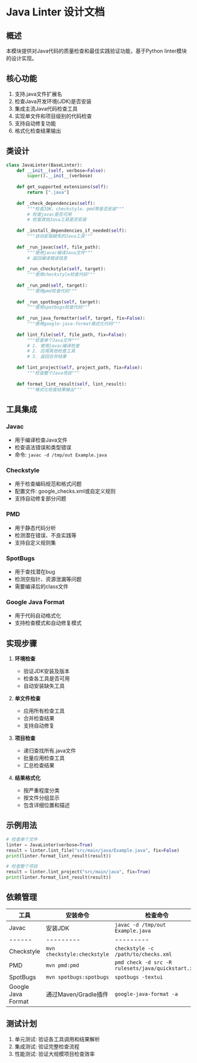 # Java Linter 设计文档

## 概述
本模块提供对Java代码的质量检查和最佳实践验证功能，基于Python linter模块的设计实现。

## 核心功能
1. 支持.java文件扩展名
2. 检查Java开发环境(JDK)是否安装
3. 集成主流Java代码检查工具
4. 实现单文件和项目级别的代码检查
5. 支持自动修复功能
6. 格式化检查结果输出

## 类设计

```python
class JavaLinter(BaseLinter):
    def __init__(self, verbose=False):
        super().__init__(verbose)
    
    def get_supported_extensions(self):
        return [".java"]
    
    def _check_dependencies(self):
        """检查JDK、checkstyle、pmd等是否安装"""
        # 检查javac是否可用
        # 检查其他Java工具是否安装
    
    def _install_dependencies_if_needed(self):
        """自动安装缺失的Java工具"""
    
    def _run_javac(self, file_path):
        """使用javac编译Java文件"""
        # 返回编译错误信息
    
    def _run_checkstyle(self, target):
        """使用checkstyle检查代码"""
    
    def _run_pmd(self, target):
        """使用pmd检查代码"""
    
    def _run_spotbugs(self, target):
        """使用spotbugs检查代码"""
    
    def _run_java_formatter(self, target, fix=False):
        """使用google-java-format格式化代码"""
    
    def lint_file(self, file_path, fix=False):
        """检查单个Java文件"""
        # 1. 使用javac编译检查
        # 2. 应用其他检查工具
        # 3. 返回合并结果
    
    def lint_project(self, project_path, fix=False):
        """检查整个Java项目"""
    
    def format_lint_result(self, lint_result):
        """格式化检查结果输出"""
```

## 工具集成

### Javac
- 用于编译检查Java文件
- 检查语法错误和类型错误
- 命令: `javac -d /tmp/out Example.java`

### Checkstyle
- 用于检查编码规范和格式问题
- 配置文件: google_checks.xml或自定义规则
- 支持自动修复部分问题

### PMD
- 用于静态代码分析
- 检测潜在错误、不良实践等
- 支持自定义规则集

### SpotBugs
- 用于查找潜在bug
- 检测空指针、资源泄漏等问题
- 需要编译后的class文件

### Google Java Format
- 用于代码自动格式化
- 支持检查模式和自动修复模式

## 实现步骤

1. **环境检查**
   - 验证JDK安装及版本
   - 检查各工具是否可用
   - 自动安装缺失工具

2. **单文件检查**
   - 应用所有检查工具
   - 合并检查结果
   - 支持自动修复

3. **项目检查**
   - 递归查找所有.java文件
   - 批量应用检查工具
   - 汇总检查结果

4. **结果格式化**
   - 按严重程度分类
   - 按文件分组显示
   - 包含详细位置和描述

## 示例用法

```python
# 检查单个文件
linter = JavaLinter(verbose=True)
result = linter.lint_file("src/main/java/Example.java", fix=False)
print(linter.format_lint_result(result))

# 检查整个项目
result = linter.lint_project("src/main/java", fix=True)
print(linter.format_lint_result(result))
```

## 依赖管理

| 工具 | 安装命令 | 检查命令 |
|------|---------|---------|
| Javac | 安装JDK | `javac -d /tmp/out Example.java` |
|------|---------|---------|
| Checkstyle | `mvn checkstyle:checkstyle` | `checkstyle -c /path/to/checks.xml` |
| PMD | `mvn pmd:pmd` | `pmd check -d src -R rulesets/java/quickstart.xml` |
| SpotBugs | `mvn spotbugs:spotbugs` | `spotbugs -textui` |
| Google Java Format | 通过Maven/Gradle插件 | `google-java-format -a` |

## 测试计划
1. 单元测试: 验证各工具调用和结果解析
2. 集成测试: 验证完整检查流程
3. 性能测试: 验证大规模项目检查效率
